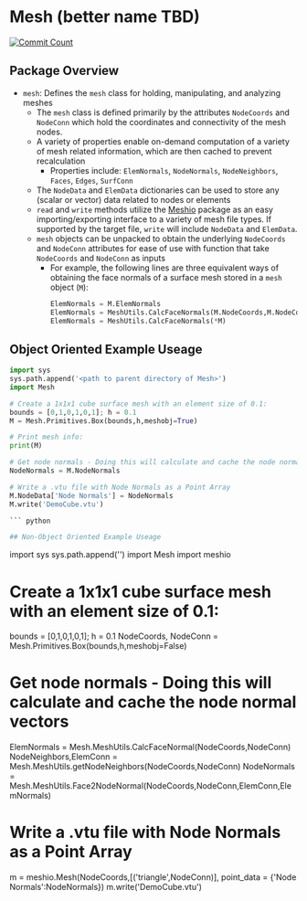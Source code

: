 # Mesh (better name TBD)
[![Commit Count](https://img.shields.io/github/commit-activity/m/BU-SMBL/Mesh.svg)](https://github.com/BU-SMBL/Mesh)


## Package Overview
- `mesh`: Defines the `mesh` class for holding, manipulating, and analyzing meshes
  - The `mesh` class is defined primarily by the attributes `NodeCoords` and `NodeConn` which hold the coordinates and connectivity of the mesh nodes.
  - A variety of properties enable on-demand computation of a variety of mesh related information, which are then cached to prevent recalculation
    - Properties include: `ElemNormals`, `NodeNormals`, `NodeNeighbors`, `Faces`,  `Edges`, `SurfConn`
  - The `NodeData` and  `ElemData` dictionaries can be used to store any (scalar or vector) data related to nodes or elements
  - `read` and `write` methods utilize the [Meshio](https://github.com/nschloe/meshio) package as an easy importing/exporting interface to a variety of mesh file types. If supported by the target file, `write` will include `NodeData` and `ElemData`.
  - `mesh` objects can be unpacked to obtain the underlying `NodeCoords` and `NodeConn` attributes for ease of use with function that take `NodeCoords` and `NodeConn` as inputs
    - For example, the following lines are three equivalent ways of obtaining the face normals of a surface mesh stored in a `mesh` object (`M`):
      ``` python
      ElemNormals = M.ElemNormals
      ElemNormals = MeshUtils.CalcFaceNormals(M.NodeCoords,M.NodeConn)
      ElemNormals = MeshUtils.CalcFaceNormals(*M)
      ```
  

## Object Oriented Example Useage

``` python
import sys
sys.path.append('<path to parent directory of Mesh>')
import Mesh

# Create a 1x1x1 cube surface mesh with an element size of 0.1:
bounds = [0,1,0,1,0,1]; h = 0.1
M = Mesh.Primitives.Box(bounds,h,meshobj=True)

# Print mesh info:
print(M)

# Get node normals - Doing this will calculate and cache the node normal vectors 
NodeNormals = M.NodeNormals

# Write a .vtu file with Node Normals as a Point Array
M.NodeData['Node Normals'] = NodeNormals
M.write('DemoCube.vtu')

``` python

## Non-Object Oriented Example Useage

```
import sys
sys.path.append('<path to parent directory of Mesh>')
import Mesh
import meshio

# Create a 1x1x1 cube surface mesh with an element size of 0.1:
bounds = [0,1,0,1,0,1]; h = 0.1
NodeCoords, NodeConn = Mesh.Primitives.Box(bounds,h,meshobj=False)

# Get node normals - Doing this will calculate and cache the node normal vectors 
ElemNormals = Mesh.MeshUtils.CalcFaceNormal(NodeCoords,NodeConn)
NodeNeighbors,ElemConn = Mesh.MeshUtils.getNodeNeighbors(NodeCoords,NodeConn)
NodeNormals = Mesh.MeshUtils.Face2NodeNormal(NodeCoords,NodeConn,ElemConn,ElemNormals)

# Write a .vtu file with Node Normals as a Point Array
m = meshio.Mesh(NodeCoords,[('triangle',NodeConn)], point_data = {'Node Normals':NodeNormals})
m.write('DemoCube.vtu')

```
